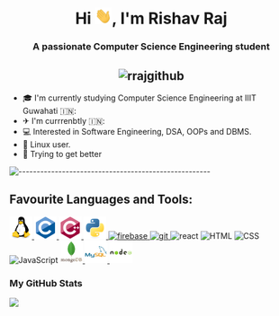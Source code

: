 
<h1 align="center">Hi <img src="https://raw.githubusercontent.com/ABSphreak/ABSphreak/master/gifs/Hi.gif" width="30px">, I'm Rishav Raj </h1>
<h3 align="center">A passionate Computer Science Engineering student</h3>

<h2 align="center">
  <img src="https://komarev.com/ghpvc/?username=rrajgithub&style=square" alt="rrajgithub" />
  <a href="https://mspronesti.github.io/">
<!--     <img src="https://img.shields.io/badge/mspronesti.github.io-0078D4?style=for-the-badge&logo=Google-Chrome&logoColor=00AEFF&labelColor=grey&color=green&style=square"> -->
  </a>
</h2>

<!-- <img src='https://github.com/demartini/demartini/blob/master/code.gif' /> -->

- 🎓 I'm currently studying Computer Science Engineering at IIIT Guwahati 🇮🇳:
- ✈ I'm currrenbtly 🇮🇳:
- 💻 Interested in Software Engineering, DSA, OOPs and DBMS.
- :penguin: Linux user.
- 🌱 Trying to get better


![-----------------------------------------------------](https://raw.githubusercontent.com/andreasbm/readme/master/assets/lines/aqua.png)


## Favourite Languages and Tools:

<p align="left"> 
    
  <a href="https://www.linux.org/" target="_blank"> 
    <img src="https://raw.githubusercontent.com/devicons/devicon/master/icons/linux/linux-original.svg" alt="linux" width="40" height="40"/> 
  </a> 
  

  
  <a href="https://www.cprogramming.com/" target="_blank"> 
    <img src="https://raw.githubusercontent.com/devicons/devicon/master/icons/c/c-original.svg" alt="c" width="40" height="40"/>   </a> 
  
  <a href="https://www.w3schools.com/cpp/" target="_blank"> 
    <img src="https://raw.githubusercontent.com/devicons/devicon/master/icons/cplusplus/cplusplus-original.svg" alt="cplusplus" width="40" height="40"/> 
  </a> 

  <a href="https://www.python.org" target="_blank"> 
    <img src="https://raw.githubusercontent.com/devicons/devicon/master/icons/python/python-original.svg" alt="python" width="40" height="40"/> 
  </a> 
  
 
  
  
  
  
  <a href="https://firebase.google.com/" target="_blank"> 
    <img src="https://www.vectorlogo.zone/logos/firebase/firebase-icon.svg" alt="firebase" width="40" height="40"/> 
  </a> 
  
  <a href="https://git-scm.com/" target="_blank"> 
    <img src="https://www.vectorlogo.zone/logos/git-scm/git-scm-icon.svg" alt="git" width="40" height="40"/> 
  </a> 
  <a>
    <img src="https://upload.wikimedia.org/wikipedia/commons/a/a7/React-icon.svg" alt="react" width="60" height="40"/>
  </a>
  <a>
    <img src="icons/html5.svg" height="40" width="40" alt="HTML" width="40px" height="40" />
 </a>
  
  <a>
     <img height="40" width="40" alt="CSS" width="26px" src="icons/css3.svg" />
 </a>
 
 <a>
   <img height="40" width="40" alt="JavaScript" width="26px" src="icons/js.svg" />
 </a>

  

  
   <a href="https://www.mongodb.com/" target="_blank">
     <img src="https://raw.githubusercontent.com/devicons/devicon/master/icons/mongodb/mongodb-original-wordmark.svg" alt="mongodb" width="40" height="40"/> 
  </a> 
  
  <a href="https://www.mysql.com/" target="_blank"> 
    <img src="https://raw.githubusercontent.com/devicons/devicon/master/icons/mysql/mysql-original-wordmark.svg" alt="mysql" width="40" height="40"/> 
  </a> 
  
 <a href="https://nodejs.org" target="_blank"> 
   <img src="https://raw.githubusercontent.com/devicons/devicon/master/icons/nodejs/nodejs-original-wordmark.svg" alt="nodejs" width="40" height="40"/>
 </a> 
  

 
</p>


<!-- 
### Hi there 👋
### This is pruvi007 -->

### My GitHub Stats 
<img width='50%' src='https://github-readme-stats.vercel.app/api?username=rrajgithub&&show_icons=true&title_color=ffffff&icon_color=bb2acf&text_color=daf7dc&bg_color=151515'>

<!-- ### CodeForces Rating Card - pruv007
<img width='50%' src = 'https://pruvi007-apis.herokuapp.com/CF/pruv007' />

### CodeChef Rating Card - pruvi007
<img width='50%' src = 'https://pruvi007-apis.herokuapp.com/CC/pruvi007' /> -->



<!-- 
![-----------------------------------------------------](https://raw.githubusercontent.com/andreasbm/readme/master/assets/lines/aqua.png)

## Spotify Playing 🎧

[![Spotify](https://spotify-readme.sp-xd.vercel.app/api/spotify)]()

![-----------------------------------------------------](https://raw.githubusercontent.com/andreasbm/readme/master/assets/lines/aqua.png)

### :zap: Recent Activity -->

<!--START_SECTION:activity-->

<!--END_SECTION:activity-->

